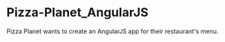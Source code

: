 # Pizza-Planet_AngularJS
Pizza Planet wants to create an AngularJS app for their restaurant's menu.
